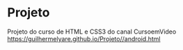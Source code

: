 # Projeto
 
Projeto do curso de HTML e CSS3 do canal CursoemVideo
https://guilhermelyare.github.io/Projeto//android.html

